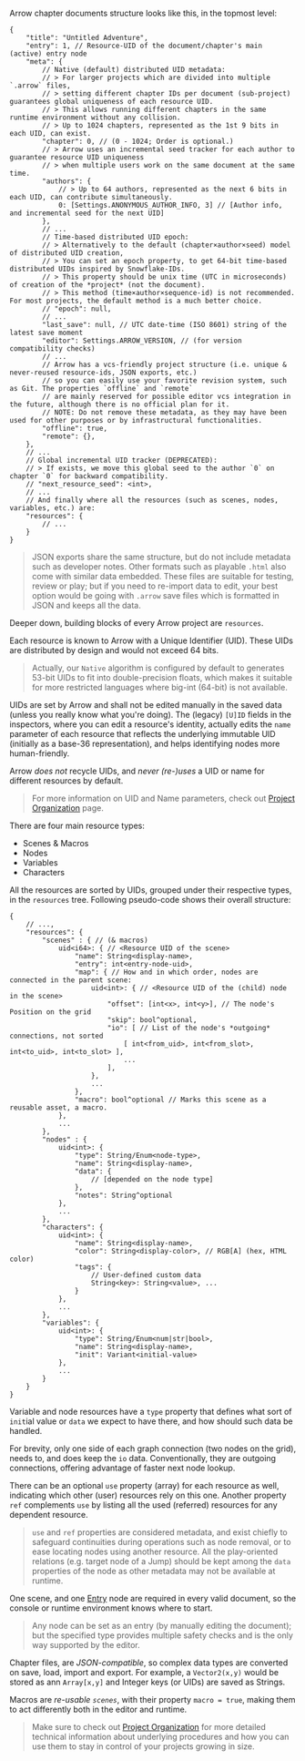 
Arrow chapter documents structure looks like this, in the topmost level:

```JS
{
    "title": "Untitled Adventure",
    "entry": 1, // Resource-UID of the document/chapter's main (active) entry node
    "meta": {
        // Native (default) distributed UID metadata:
        // > For larger projects which are divided into multiple `.arrow` files,
        // > setting different chapter IDs per document (sub-project) guarantees global uniqueness of each resource UID.
        // > This allows running different chapters in the same runtime environment without any collision.
        // > Up to 1024 chapters, represented as the 1st 9 bits in each UID, can exist.
        "chapter": 0, // (0 - 1024; Order is optional.)
        // > Arrow uses an incremental seed tracker for each author to guarantee resource UID uniqueness
        // > when multiple users work on the same document at the same time.
        "authors": {
            // > Up to 64 authors, represented as the next 6 bits in each UID, can contribute simultaneously.
            0: [Settings.ANONYMOUS_AUTHOR_INFO, 3] // [Author info, and incremental seed for the next UID]
        },
        // ...
        // Time-based distributed UID epoch:
        // > Alternatively to the default (chapter×author×seed) model of distributed UID creation,
        // > You can set an epoch property, to get 64-bit time-based distributed UIDs inspired by Snowflake-IDs.
        // > This property should be unix time (UTC in microseconds) of creation of the *project* (not the document).
        // > This method (time×author×sequence-id) is not recommended. For most projects, the default method is a much better choice.
        // "epoch": null,
        // ...
        "last_save": null, // UTC date-time (ISO 8601) string of the latest save moment
        "editor": Settings.ARROW_VERSION, // (for version compatibility checks)
        // ...
        // Arrow has a vcs-friendly project structure (i.e. unique & never-reused resource-ids, JSON exports, etc.)
        // so you can easily use your favorite revision system, such as Git. The properties `offline` and `remote`
        // are mainly reserved for possible editor vcs integration in the future, although there is no official plan for it.
        // NOTE: Do not remove these metadata, as they may have been used for other purposes or by infrastructural functionalities.
        "offline": true,
        "remote": {},
    },
    // ...
    // Global incremental UID tracker (DEPRECATED):
    // > If exists, we move this global seed to the author `0` on chapter `0` for backward compatibility.
    // "next_resource_seed": <int>,
    // ...
    // And finally where all the resources (such as scenes, nodes, variables, etc.) are:
	"resources": {
        // ...
    }
}
```

> JSON exports share the same structure, but do not include metadata such as developer notes.
> Other formats such as playable `.html` also come with similar data embedded.
> These files are suitable for testing, review or play; but if you need to re-import data to edit,
> your best option would be going with `.arrow` save files which is formatted in JSON and keeps all the data.

Deeper down, building blocks of every Arrow project are `resources`.

Each resource is known to Arrow with a Unique Identifier (UID).
These UIDs are distributed by design and would not exceed 64 bits.

> Actually, our `Native` algorithm is configured by default to generates 53-bit UIDs to fit into double-precision floats,
> which makes it suitable for more restricted languages where big-int (64-bit) is not available.

UIDs are set by Arrow and shall not be edited manually in the saved data (unless you really know what you're doing).
The (legacy) `[U]ID` fields in the inspectors, where you can edit a resource's identity, actually edits the `name`
parameter of each resource that reflects the underlying immutable UID (initially as a base-36 representation),
and helps identifying nodes more human-friendly.

Arrow *does not* recycle UIDs, and *never (re-)uses* a UID or name for different resources by default.

> For more information on UID and Name parameters, check out [Project Organization][project-organization] page.

There are four main resource types:
+ Scenes & Macros
+ Nodes
+ Variables
+ Characters

All the resources are sorted by UIDs, grouped under their respective types, in the `resources` tree.
Following pseudo-code shows their overall structure:

```JS
{
    // ...,
    "resources": {
        "scenes" : { // (& macros)
            uid<i64>: { // <Resource UID of the scene>
                "name": String<display-name>,
                "entry": int<entry-node-uid>,
                "map": { // How and in which order, nodes are connected in the parent scene:
                    uid<int>: { // <Resource UID of the (child) node in the scene>
                        "offset": [int<x>, int<y>], // The node's Position on the grid
                        "skip": bool^optional,
                        "io": [ // List of the node's *outgoing* connections, not sorted
                            [ int<from_uid>, int<from_slot>, int<to_uid>, int<to_slot> ],
                            ...
                        ],
                    }, 
                    ...
                },
                "macro": bool^optional // Marks this scene as a reusable asset, a macro.
            },
            ...
        },
        "nodes" : {
            uid<int>: {
                "type": String/Enum<node-type>,
                "name": String<display-name>,
                "data": {
                    // [depended on the node type]
                },
                "notes": String^optional
            },
            ...
        },
        "characters": {
            uid<int>: {
                "name": String<display-name>,
                "color": String<display-color>, // RGB[A] (hex, HTML color)
                "tags": {
                    // User-defined custom data
                    String<key>: String<value>, ...
                }
            },
            ... 
        },
        "variables": {
            uid<int>: {
                "type": String/Enum<num|str|bool>,
                "name": String<display-name>,
                "init": Variant<initial-value>
            },
            ...
        }
    }
}
```

Variable and node resources have a `type` property that defines
what sort of `init`ial value or `data` we expect to have there, and how should such data be handled.

For brevity, only one side of each graph connection (two nodes on the grid), needs to, and does keep the `io` data.
Conventionally, they are outgoing connections, offering advantage of faster next node lookup.

There can be an optional `use` property (array) for each resource as well, indicating which other (user) resources rely on this one.
Another property `ref` complements `use` by listing all the used (referred) resources for any dependent resource.

> `use` and `ref` properties are considered metadata, and exist chiefly to safeguard continuities during operations such as node removal,
> or to ease locating nodes using another resource. All the play-oriented relations (e.g. target node of a Jump)
> should be kept among the `data` properties of the node as other metadata may not be available at runtime.

One scene, and one [Entry] node are required in every valid document, so the console or runtime environment knows where to start.

> Any node can be set as an entry (by manually editing the document);
> but the specified type provides multiple safety checks and is the only way supported by the editor.

Chapter files, are *JSON-compatible*, so complex data types are converted on save, load, import and export.
For example, a `Vector2(x,y)` would be stored as ann `Array[x,y]` and Integer keys (or UIDs) are saved as Strings.

Macros are *re-usable `scenes`*, with their property `macro = true`, making them to act differently both in the editor and runtime.

> Make sure to check out [Project Organization][project-organization] for more detailed technical information
> about underlying procedures and how you can use them to stay in control of your projects growing in size.



<!-- References -->
[project-organization]: ./project-organization
[Entry]: ./entry
